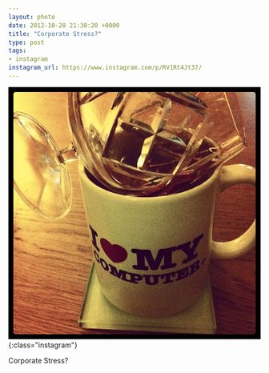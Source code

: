 ```yaml
---
layout: photo
date: 2012-10-28 21:30:20 +0000
title: "Corporate Stress?"
type: post
tags:
- instagram
instagram_url: https://www.instagram.com/p/RV1Rt4Jt37/
---
```


![Instagram - RV1Rt4Jt37](/img/RV1Rt4Jt37.jpg){:class="instagram"}

Corporate Stress?
